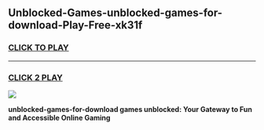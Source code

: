 
## Unblocked-Games-unblocked-games-for-download-Play-Free-xk31f
<h3>
<a href="https://premium76.site?title=unblocked-games-for-download&ref=15A">CLICK TO PLAY</a></h3>
<hr>

<h3>
<a href="https://premium76.site?title=unblocked-games-for-download&ref=15A">CLICK 2 PLAY</a>
  
</h3>

<a href="https://premium76.site?title=unblocked-games-for-download&ref=15A"><img src="https://clearcache.store/games.png"></a>


**unblocked-games-for-download games unblocked: Your Gateway to Fun and Accessible Online Gaming**
